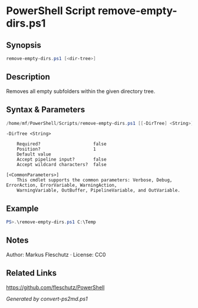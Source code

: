 # PowerShell Script remove-empty-dirs.ps1

## Synopsis
```powershell
remove-empty-dirs.ps1 [<dir-tree>]
```

## Description
Removes all empty subfolders within the given directory tree.

## Syntax & Parameters
```powershell
/home/mf/PowerShell/Scripts/remove-empty-dirs.ps1 [[-DirTree] <String>] [<CommonParameters>]
```

```
-DirTree <String>
    
    Required?                    false
    Position?                    1
    Default value                
    Accept pipeline input?       false
    Accept wildcard characters?  false
```

```
[<CommonParameters>]
    This cmdlet supports the common parameters: Verbose, Debug, ErrorAction, ErrorVariable, WarningAction, 
    WarningVariable, OutBuffer, PipelineVariable, and OutVariable.
```

## Example
```powershell
PS>.\remove-empty-dirs.ps1 C:\Temp
```


## Notes
Author: Markus Fleschutz · License: CC0

## Related Links
https://github.com/fleschutz/PowerShell

*Generated by convert-ps2md.ps1*
